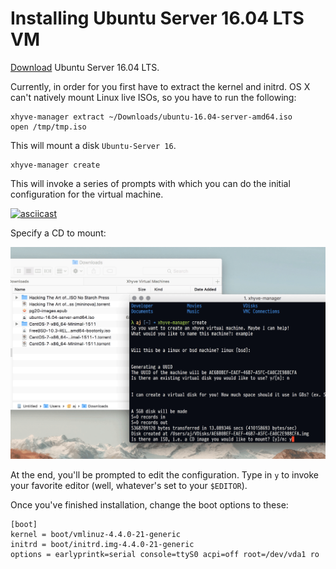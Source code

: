 # Installing Ubuntu Server 16.04 LTS VM

[Download](http://www.ubuntu.com/download/server) Ubuntu Server 16.04 LTS.

Currently, in order for you first have to extract the kernel and initrd. OS X can't natively mount Linux live ISOs, so you have to run the following:

``` shell
xhyve-manager extract ~/Downloads/ubuntu-16.04-server-amd64.iso
open /tmp/tmp.iso
```

This will mount a disk `Ubuntu-Server 16`.

``` shell 
xhyve-manager create
```

This will invoke a series of prompts with which you can do the initial configuration for the virtual machine.

[![asciicast](https://asciinema.org/a/epd4ajqwi6pfcx7z6u5kqnhmx.png)](https://asciinema.org/a/epd4ajqwi6pfcx7z6u5kqnhmx)

Specify a CD to mount:

![CD](/images/draganddrop.gif)

At the end, you'll be prompted to edit the configuration. Type in `y` to invoke your favorite editor (well, whatever's set to your `$EDITOR`).

Once you've finished installation, change the boot options to these:

``` apacheconf
[boot]
kernel = boot/vmlinuz-4.4.0-21-generic
initrd = boot/initrd.img-4.4.0-21-generic
options = earlyprintk=serial console=ttyS0 acpi=off root=/dev/vda1 ro
```


